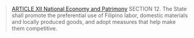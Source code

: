 
> [ARTICLE XII National Economy and Patrimony](../../301-302-CONSTI/CONSTITUTIONS/1987/ARTICLE%20XII%20National%20Economy%20and%20Patrimony.md)
> SECTION  12. The State shall promote the preferential use of Filipino labor, domestic materials and locally produced goods, and adopt measures that help make them competitive.


